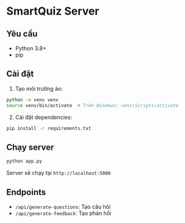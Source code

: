 # SmartQuiz Server

## Yêu cầu
- Python 3.8+
- pip

## Cài đặt
1. Tạo môi trường ảo:
```bash
python -m venv venv
source venv/bin/activate  # Trên Windows: venv\Scripts\activate
```

2. Cài đặt dependencies:
```bash
pip install -r requirements.txt
```

## Chạy server
```bash
python app.py
```

Server sẽ chạy tại `http://localhost:5000`

## Endpoints
- `/api/generate-questions`: Tạo câu hỏi
- `/api/generate-feedback`: Tạo phản hồi



